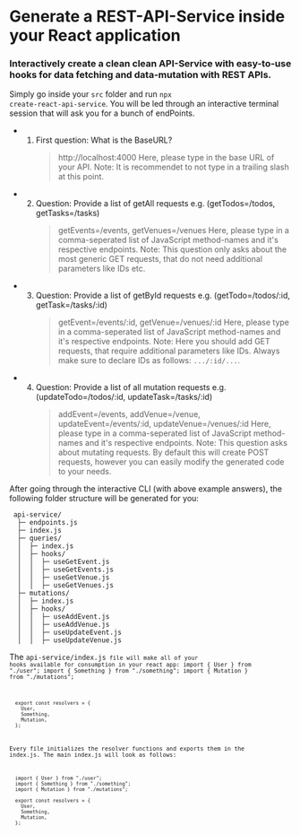 # Generate a REST-API-Service inside your React application
### Interactively create a clean clean API-Service with easy-to-use hooks for data fetching and data-mutation with REST APIs.

Simply go inside your <code>src</code> folder and run <code>npx create-react-api-service</code>.
You will be led through an interactive terminal session that will ask you for a bunch of endPoints.

* 1. First question:
     What is the BaseURL?
     > http://localhost:4000
Here, please type in the base URL of your API.
Note: It is recommendet to not type in a trailing slash at this point.

* 2. Question:
     Provide a list of getAll requests e.g. (getTodos=/todos, getTasks=/tasks)
     > getEvents=/events, getVenues=/venues
Here, please type in a comma-seperated list of JavaScript method-names and it's respective endpoints.
Note: This question only asks about the most generic GET requests, that do not need additional parameters like IDs etc.

* 3. Question:
     Provide a list of getById requests e.g. (getTodo=/todos/:id, getTask=/tasks/:id)
     > getEvent=/events/:id, getVenue=/venues/:id
Here, please type in a comma-seperated list of JavaScript method-names and it's respective endpoints.
Note: Here you should add GET requests, that require additional parameters like IDs. Always make sure to declare IDs as follows: <code>.../:id/...</code>.

* 4. Question:
     Provide a list of all mutation requests e.g. (updateTodo=/todos/:id, updateTask=/tasks/:id)
     > addEvent=/events, addVenue=/venue, updateEvent=/events/:id, updateVenue=/venues/:id
Here, please type in a comma-seperated list of JavaScript method-names and it's respective endpoints.
Note: This question asks about mutating requests. By default this will create POST requests, however you can easily modify the generated code to your needs.

After going through the interactive CLI (with above example answers), the following folder structure will be generated for you:

     api-service/
      ├─ endpoints.js
      ├─ index.js
      ├─ queries/
      │  ├─ index.js
      │  ├─ hooks/
      │  │  ├─ useGetEvent.js
      │  │  ├─ useGetEvents.js
      │  │  ├─ useGetVenue.js
      │  │  ├─ useGetVenues.js
      ├─ mutations/
      │  ├─ index.js
      │  ├─ hooks/
      │  │  ├─ useAddEvent.js
      │  │  ├─ useAddVenue.js
      │  │  ├─ useUpdateEvent.js
      │  │  ├─ useUpdateVenue.js
      
The <code>api-service/index.js<code/> file will make all of your hooks available for consumption in your react app:
      import { User } from "./user";
      import { Something } from "./something";
      import { Mutation } from "./mutations";

      export const resolvers = {
        User,
        Something,
        Mutation,
      };


Every file initializes the resolver functions and exports them in the index.js.
The main index.js will look as follows:

      import { User } from "./user";
      import { Something } from "./something";
      import { Mutation } from "./mutations";

      export const resolvers = {
        User,
        Something,
        Mutation,
      };

